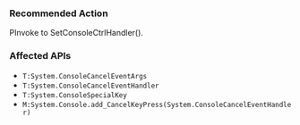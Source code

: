 ### Recommended Action
PInvoke to SetConsoleCtrlHandler().

### Affected APIs
* `T:System.ConsoleCancelEventArgs`
* `T:System.ConsoleCancelEventHandler`
* `T:System.ConsoleSpecialKey`
* `M:System.Console.add_CancelKeyPress(System.ConsoleCancelEventHandler)`
